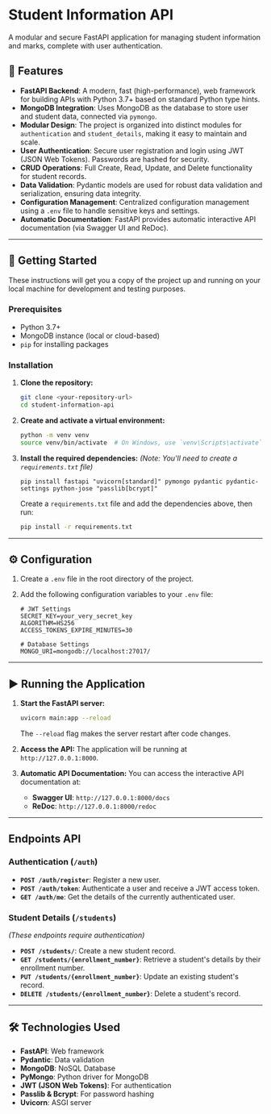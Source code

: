 # Student Information API

A modular and secure FastAPI application for managing student information and marks, complete with user authentication.

## 🌟 Features

* **FastAPI Backend**: A modern, fast (high-performance), web framework for building APIs with Python 3.7+ based on standard Python type hints.
* **MongoDB Integration**: Uses MongoDB as the database to store user and student data, connected via `pymongo`.
* **Modular Design**: The project is organized into distinct modules for `authentication` and `student_details`, making it easy to maintain and scale.
* **User Authentication**: Secure user registration and login using JWT (JSON Web Tokens). Passwords are hashed for security.
* **CRUD Operations**: Full Create, Read, Update, and Delete functionality for student records.
* **Data Validation**: Pydantic models are used for robust data validation and serialization, ensuring data integrity.
* **Configuration Management**: Centralized configuration management using a `.env` file to handle sensitive keys and settings.
* **Automatic Documentation**: FastAPI provides automatic interactive API documentation (via Swagger UI and ReDoc).

---

## 🚀 Getting Started

These instructions will get you a copy of the project up and running on your local machine for development and testing purposes.

### Prerequisites

* Python 3.7+
* MongoDB instance (local or cloud-based)
* `pip` for installing packages

### Installation

1.  **Clone the repository:**
    ```sh
    git clone <your-repository-url>
    cd student-information-api
    ```

2.  **Create and activate a virtual environment:**
    ```sh
    python -m venv venv
    source venv/bin/activate  # On Windows, use `venv\Scripts\activate`
    ```

3.  **Install the required dependencies:**
    *(Note: You'll need to create a `requirements.txt` file)*
    ```
    pip install fastapi "uvicorn[standard]" pymongo pydantic pydantic-settings python-jose "passlib[bcrypt]"
    ```
    Create a `requirements.txt` file and add the dependencies above, then run:
    ```sh
    pip install -r requirements.txt
    ```

---

## ⚙️ Configuration

1.  Create a `.env` file in the root directory of the project.
2.  Add the following configuration variables to your `.env` file:

    ```env
    # JWT Settings
    SECRET_KEY=your_very_secret_key
    ALGORITHM=HS256
    ACCESS_TOKENS_EXPIRE_MINUTES=30

    # Database Settings
    MONGO_URI=mongodb://localhost:27017/
    ```

---

## ▶️ Running the Application

1.  **Start the FastAPI server:**
    ```sh
    uvicorn main:app --reload
    ```
    The `--reload` flag makes the server restart after code changes.

2.  **Access the API:**
    The application will be running at `http://127.0.0.1:8000`.

3.  **Automatic API Documentation:**
    You can access the interactive API documentation at:
    * **Swagger UI**: `http://127.0.0.1:8000/docs`
    * **ReDoc**: `http://127.0.0.1:8000/redoc`

---

## Endpoints API

### Authentication (`/auth`)

* **`POST /auth/register`**: Register a new user.
* **`POST /auth/token`**: Authenticate a user and receive a JWT access token.
* **`GET /auth/me`**: Get the details of the currently authenticated user.

### Student Details (`/students`)

*(These endpoints require authentication)*

* **`POST /students/`**: Create a new student record.
* **`GET /students/{enrollment_number}`**: Retrieve a student's details by their enrollment number.
* **`PUT /students/{enrollment_number}`**: Update an existing student's record.
* **`DELETE /students/{enrollment_number}`**: Delete a student's record.

---

## 🛠️ Technologies Used

* **FastAPI**: Web framework
* **Pydantic**: Data validation
* **MongoDB**: NoSQL Database
* **PyMongo**: Python driver for MongoDB
* **JWT (JSON Web Tokens)**: For authentication
* **Passlib & Bcrypt**: For password hashing
* **Uvicorn**: ASGI server
